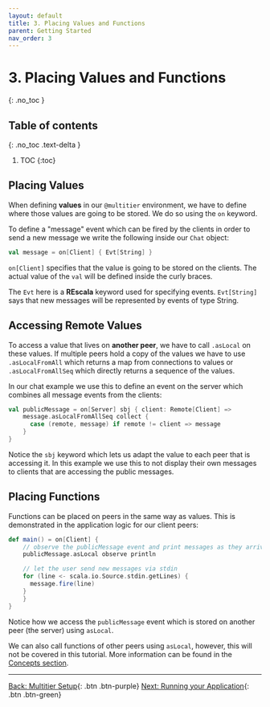 ```yaml
---
layout: default
title: 3. Placing Values and Functions
parent: Getting Started
nav_order: 3
---
```

<h1> 3. Placing Values and Functions </h1>
{: .no_toc }

## Table of contents
{: .no_toc .text-delta }

1. TOC
{:toc}

## Placing Values

When defining **values** in our `@multitier` environment, we have to define where those values are going to be stored. We do so using the `on` keyword.

To define a "message" event which can be fired by the clients in order to send a new message we write the following inside our `Chat` object:

```scala
val message = on[Client] { Evt[String] }
```

`on[Client]` specifies that the value is going to be stored on the clients. The actual value of the `val` will be defined inside the curly braces.

The `Evt` here is a **REscala** keyword used for specifying events. `Evt[String]` says that new messages will be represented by events of type String.

## Accessing Remote Values

To access a value that lives on **another peer**, we have to call `.asLocal` on these values.
If multiple peers hold a copy of the values we have to use `.asLocalFromAll` which returns a map from connections to values or `.asLocalFromAllSeq` which directly returns a sequence of the values.

In our chat example we use this to define an event on the server which combines all message events from the clients:

```scala
val publicMessage = on[Server] sbj { client: Remote[Client] =>
    message.asLocalFromAllSeq collect {
      case (remote, message) if remote != client => message
    }
}
```

Notice the `sbj` keyword which lets us adapt the value to each peer that is accessing it. In this example we use this to not display their own messages to clients that are accessing the public messages.

## Placing Functions

Functions can be placed on peers in the same way as values. This is demonstrated in the application logic for our client peers:

```scala
def main() = on[Client] {
    // observe the publicMessage event and print messages as they arrive
    publicMessage.asLocal observe println

    // let the user send new messages via stdin
    for (line <- scala.io.Source.stdin.getLines) {
      message.fire(line)
    }
    }
}
```

Notice how we access the `publicMessage` event which is stored on another peer (the server) using `asLocal`.

We can also call functions of other peers using `asLocal`, however, this will not be covered in this tutorial. More information can be found in the [Concepts section](../concepts/remote_calls).

---
[Back: Multitier Setup](multitier_setup.html){: .btn .btn-purple}
[Next: Running your Application](execution.html){: .btn .btn-green}

